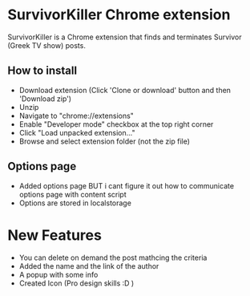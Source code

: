 # SurvivorKiller Chrome extension

SurvivorKiller is a Chrome extension that finds and terminates Survivor (Greek TV show) posts.

## How to install
* Download extension (Click 'Clone or download' button and then 'Download zip')
* Unzip
* Navigate to "chrome://extensions"
* Enable "Developer mode" checkbox at the top right corner
* Click "Load unpacked extension..."
* Browse and select extension folder (not the zip file)


## Options page
* Added options page BUT i cant figure it out how to communicate options page with content script
* Options are stored in localstorage

# New Features
* You can delete on demand the post mathcing the criteria
* Added the name and the link of the author
* A popup with some info
* Created Icon (Pro design skills :D )
